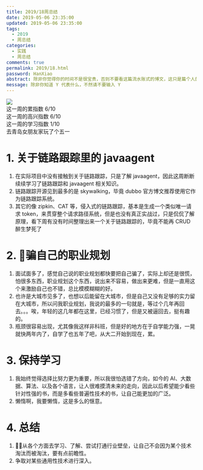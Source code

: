 ```yaml
---
title: 2019/18周总结
date: 2019-05-06 23:35:00
updated: 2019-05-06 23:35:00
tags:
  - 2019
  - 周总结
categories: 
  - 实践
  - 周总结
comments: true
permalink: 2019/18.html  
password: HanXiao
abstract: 除非你觉得你的时间不是很宝贵，否则不要看这篇流水账式的博文，这只是篇个人的工作的学习一个总结而已，没有包含任何的技术细节
message: 除非你知道 Y 代表什么，不然请不要输入 Y
---
```


![][0]  
这一周的累指数 6/10  
这一周的高兴指数 6/10   
这一周的学习指数 1/10  
去青岛女朋友家玩了个五一

<!--more-->

# 1. 关于链路跟踪里的 javaagent

1. 在实际项目中没有接触到关于链路跟踪，只是了解 javaagent，因此这周断断续续学习了链路跟踪和 javaagent 相关知识。
2. 链路跟踪开源见到最多的是 skywalking，毕竟 dubbo 官方博文推荐使用它作为链路跟踪系统。
3. 其它的像 zipkin、CAT 等，侵入式的链路跟踪，基本是生成一个类似唯一请求 token，来贯穿整个请求路径系统，但是也没有真正实战过，只是侃侃了解原理，看下周有没有时间整理出来一个关于链路跟踪的，毕竟不能再 CRUD 醉生梦死了

# 2. 骗自己的职业规划

1. 面试面多了，感觉自己说的职业规划都快要把自己骗了，实际上却还是很慌，怕很多东西，职业规划这个东西，说出来不容易，做出来更难，但是一直用这个来激励自己也不错，总比模模糊糊的好。
2. 也许是大城市见多了，也想以后能留在大城市，但是自己又没有足够的实力留在大城市，所以问我职业规划，我说的最多的一句就是，等过个几年再回去。。。唉，年轻的这几年都在这里，已经习惯了，但是又被逼回去，挺有趣的。
3. 瓶颈很容易出现，尤其像我这样非科班，但是好的地方在于自学能力强，一晃就快两年内了，自学了也五年了吧，从大二开始到现在，累。

# 3. 保持学习

1. 我始终觉得选择比努力更为重要，所以我很怕选错了方向，如今的 AI、大数据、算法、以及各个语言，让人很难摸清未来的走向，因此以后希望能少看些针对性强的书，而是多看些普遍性技术的书，让自己能更加的广泛。
2. 懒惰啊，我要懒惰，这是多么的惬意。

# 4. 总结

1. 从各个方面去学习、了解、尝试打通行业壁垒，让自己不会因为某个技术淘汰而被淘汰，要有点前瞻性。
2. 争取对某些通用性技术进行深入。

[0]: https://leran2deeplearnjavawebtech.oss-cn-beijing.aliyuncs.com/background/2019-04-28%E4%B9%90%E6%89%A3%E4%B9%90%E6%89%A3.jpg